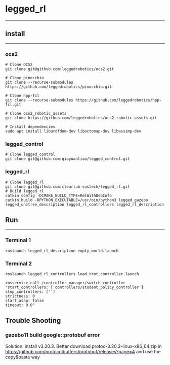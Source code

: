 # legged_rl

---

## install

---

### ocs2

```
# Clone OCS2
git clone git@github.com:leggedrobotics/ocs2.git

# Clone pinocchio
git clone --recurse-submodules https://github.com/leggedrobotics/pinocchio.git

# Clone hpp-fcl
git clone --recurse-submodules https://github.com/leggedrobotics/hpp-fcl.git

# Clone ocs2_robotic_assets
git clone https://github.com/leggedrobotics/ocs2_robotic_assets.git

# Install dependencies
sudo apt install liburdfdom-dev liboctomap-dev libassimp-dev
```

### legged_control

```
# Clone legged_control
git clone git@github.com:qiayuanliao/legged_control.git
```

### legged_rl

```
# Clone legged_rl
git clone git@github.com:clearlab-sustech/legged_rl.git
# Build legged_rl
catkin config -DCMAKE_BUILD_TYPE=RelWithDebInfo
catkin build -DPYTHON_EXECUTABLE=/usr/bin/python3 legged_gazebo legged_unitree_description legged_rl_controllers legged_rl_description
```

## Run

---

### Terminal 1

```
roslaunch legged_rl_description empty_world.launch
```

### Terminal 2

```
roslaunch legged_rl_controllers load_trot_controller.launch
```

```
rosservice call /controller_manager/switch_controller "start_controllers: ['controllers/student_policy_controller']                   
stop_controllers: ['']
strictness: 0
start_asap: false
timeout: 0.0" 
```

## Trouble Shooting
### gazebo11 build google::protobuf error
Solution: install v3.20.3. Better download protoc-3.20.3-linux-x86_64.zip in  https://github.com/protocolbuffers/protobuf/releases?page=4 and use the copy&paste way




